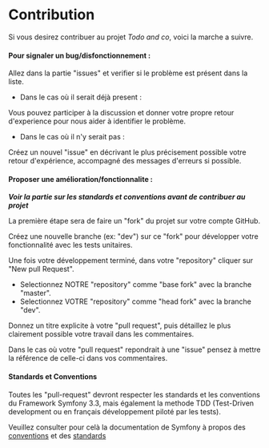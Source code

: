 Contribution
============

Si vous desirez contribuer au projet *Todo and co*, voici la marche a suivre.

#### Pour signaler un bug/disfonctionnement :
Allez dans la partie "issues" et verifier si le problème est présent dans la liste.

 * Dans le cas où il serait déjà present :
  
  Vous pouvez participer à la discussion et donner votre propre retour d'experience pour nous aider à identifier le problème.
  
 * Dans le cas où il n'y serait pas :
 
 Créez un nouvel "issue" en décrivant le plus précisement possible votre retour d'expérience, accompagné des messages d'erreurs si possible.
 
#### Proposer une amélioration/fonctionnalite :

***Voir la partie sur les standards et conventions avant de contribuer au projet*** 

La première étape sera de faire un "fork" du projet sur votre compte GitHub.

Créez une nouvelle branche (ex: "dev") sur ce "fork" pour développer votre fonctionnalité avec les tests unitaires.

Une fois votre développement terminé, dans votre "repository" cliquer sur "New pull Request".

 * Selectionnez NOTRE "repository" comme "base fork" avec la branche "master".
 * Selectionnez VOTRE "repository" comme "head fork" avec la branche "dev".
 
Donnez un titre explicite à votre "pull request", puis détaillez le plus clairement possible votre travail dans les commentaires.

Dans le cas où votre "pull request" repondrait à une "issue" pensez à mettre la référence de celle-ci dans vos commentaires.

#### Standards et Conventions

Toutes les "pull-request" devront respecter les standards et les conventions du Framework Symfony 3.3,
mais également la methode TDD (Test-Driven development ou en français développement piloté par les tests).

Veuillez consulter pour celà la documentation de Symfony à propos des [conventions](https://symfony.com/doc/current/contributing/code/conventions.html)
et des [standards](https://symfony.com/doc/current/contributing/code/standards.html)